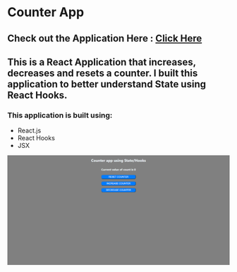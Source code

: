 # Counter App

## Check out the Application Here : [Click Here](https://deepbaran.github.io/Counter-App/)

## This is a React Application that increases, decreases and resets a counter. I built this application to better understand State using React Hooks.

### This application is built using:

- React.js
- React Hooks
- JSX

![](./counter.png)

